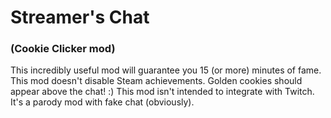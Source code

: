 # Streamer's Chat
### (Cookie Clicker mod)

This incredibly useful mod will guarantee you 15 (or more) minutes of fame. This mod doesn't disable Steam achievements. Golden cookies should appear above the chat! :) This mod isn't intended to integrate with Twitch. It's a parody mod with fake chat (obviously). 
